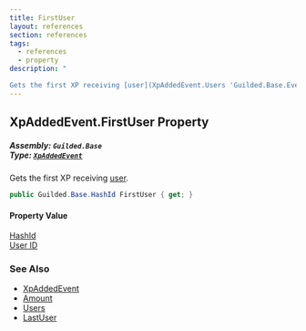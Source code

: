 ```yaml
---
title: FirstUser
layout: references
section: references
tags:
  - references
  - property
description: "

Gets the first XP receiving [user](XpAddedEvent.Users 'Guilded.Base.Events.XpAddedEvent.Users')."
---
```


## XpAddedEvent.FirstUser Property
##### **Assembly:** `Guilded.Base`<br/>**Type:** [`XpAddedEvent`](XpAddedEvent 'Guilded.Base.Events.XpAddedEvent')

Gets the first XP receiving [user](XpAddedEvent.Users 'Guilded.Base.Events.XpAddedEvent.Users').

```csharp
public Guilded.Base.HashId FirstUser { get; }
```

#### Property Value
[HashId](HashId 'Guilded.Base.HashId')  
[User ID](UserSummary.Id 'Guilded.Base.Users.UserSummary.Id')

### See Also
- [XpAddedEvent](XpAddedEvent 'Guilded.Base.Events.XpAddedEvent')
- [Amount](XpAddedEvent.Amount 'Guilded.Base.Events.XpAddedEvent.Amount')
- [Users](XpAddedEvent.Users 'Guilded.Base.Events.XpAddedEvent.Users')
- [LastUser](XpAddedEvent.LastUser 'Guilded.Base.Events.XpAddedEvent.LastUser')